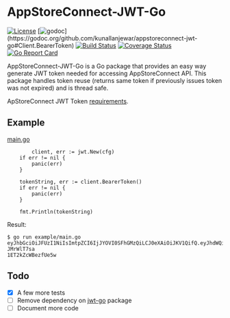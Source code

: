 # AppStoreConnect-JWT-Go

[![License](https://img.shields.io/badge/license-MIT-blue.svg)](LICENSE)
[![godoc](https://img.shields.io/badge/godoc-reference-5272B4.svg?)](https://godoc.org/github.com/kunallanjewar/appstoreconnect-jwt-go#Client.BearerToken)
[![Build Status](https://travis-ci.org/kunallanjewar/appstoreconnect-jwt-go.svg?branch=master)](https://travis-ci.org/kunallanjewar/appstoreconnect-jwt-go)
[![Coverage Status](https://coveralls.io/repos/github/kunallanjewar/appstoreconnect-jwt-go/badge.svg)](https://coveralls.io/github/kunallanjewar/appstoreconnect-jwt-go)
[![Go Report Card](https://goreportcard.com/badge/github.com/kunallanjewar/appstoreconnect-jwt-go)](https://goreportcard.com/report/github.com/kunallanjewar/appstoreconnect-jwt-go)

AppStoreConnect-JWT-Go is a Go package that provides an easy way generate JWT token needed for accessing AppStoreConnect API. This package handles token reuse (returns same token if previously issues token was not expired) and is thread safe.

ApStoreConnect JWT Token [requirements](https://developer.apple.com/documentation/appstoreconnectapi/generating_tokens_for_api_requests).

## Example

[main.go](example/main.go)

```golang
        client, err := jwt.New(cfg)
	if err != nil {
		panic(err)
	}

	tokenString, err := client.BearerToken()
	if err != nil {
		panic(err)
	}

	fmt.Println(tokenString)
```

Result:

```
$ go run example/main.go
eyJhbGciOiJFUzI1NiIsImtpZCI6IjJYOVI0SFhGMzQiLCJ0eXAiOiJKV1QifQ.eyJhdWQiOiJhcHBzdG9yZWNvbm5lY3QtdjEiLCJleHAiOjE1NjQ1OTQ0NzEsImlhdCI6MTU2NDU5Mzg3MSwiaXNzIjoiNTcyNDY1NDItOTZmZS0xYTYzLWUwNTMtMDgyNGQwMTEwNzJhIn0.Tpqv1ZoDcv7CsDaq4ZF8bycN3hJexYrBQbzsUEd6hNV94bQ_gIES1nsCDlF9-JMrWlT7sa
1ET2kZcWBezfUe5w
```

## Todo

- [x] A few more tests
- [ ] Remove dependency on [jwt-go](https://github.com/dgrijalva/jwt-go) package
- [ ] Document more code
